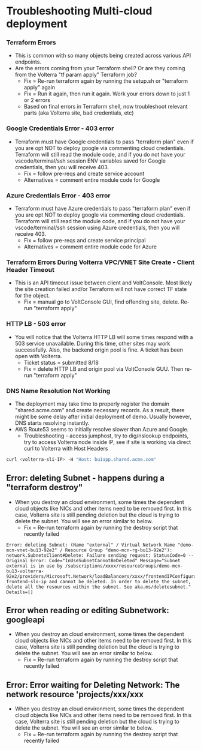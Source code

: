 # Troubleshooting Multi-cloud deployment

<!-- spell-checker: ignore volterra markdownlint nating vnet -->

### Terraform Errors
- This is common with so many objects being created across various API endpoints.
- Are the errors coming from your Terraform shell? Or are they coming from the Volterra "tf param apply" Terraform job?
   - Fix = Re-run terraform again by running the setup.sh or "terraform apply" again
   - Fix = Run it again, then run it again. Work your errors down to just 1 or 2 errors
   - Based on final errors in Terraform shell, now troubleshoot relevant parts (aka Volterra site, bad credentials, etc)

### Google Credentials Error - 403 error
- Terraform must have Google credentials to pass "terraform plan" even if you are opt NOT to deploy google via commenting cloud credentials. Terraform will still read the module code, and if you do not have your vscode/terminal/ssh session ENV variables saved for Google credentials, then you will receive 403.
   - Fix = follow pre-reqs and create service account
   - Alternatives = comment entire module code for Google

### Azure Credentials Error - 403 error
- Terraform must have Azure credentials to pass "terraform plan" even if you are opt NOT to deploy google via commenting cloud credentials. Terraform will still read the module code, and if you do not have your vscode/terminal/ssh session using Azure credentials, then you will receive 403.
   - Fix = follow pre-reqs and create service principal
   - Alternatives = comment entire module code for Azure

### Terraform Errors During Volterra VPC/VNET Site Create - Client Header Timeout
- This is an API timeout issue between client and VoltConsole. Most likely the site creation failed and/or Terraform will not have correct TF state for the object.
   - Fix = manual go to VoltConsole GUI, find offending site, delete. Re-run "terraform apply"

### HTTP LB - 503 error
- You will notice that the Volterra HTTP LB will some times respond with a 503 service unavailable. During this time, other sites may work successfully. Also, the backend origin pool is fine. A ticket has been open with Volterra.
   - Ticket status = submitted 8/18
   - Fix = delete HTTP LB and origin pool via VoltConsole GUU. Then re-run "terraform apply"

### DNS Name Resolution Not Working
- The deployment may take time to properly register the domain "shared.acme.com" and create necessary records. As a result, there might be some delay after initial deployment of demo. Usually however, DNS starts resolving instantly.
- AWS Route53 seems to initially resolve slower than Azure and Google.
   - Troubleshooting - access jumphost, try to dig/nslookup endpoints, try to access Volterra node inside IP, see if site is working via direct curl to Volterra with Host Headers
```bash
curl <volterra-sli-IP> -H "Host: bu1app.shared.acme.com"
```

## Error: deleting Subnet - happens during a "terraform destroy"
- When you destroy an cloud environment, some times the dependent cloud objects like NICs and other items need to be removed first. In this case, Volterra site is still pending deletion but the cloud is trying to delete the subnet. You will see an error similar to below.
   - Fix = Re-run terraform again by running the destroy script that recently failed

```
Error: deleting Subnet: (Name "external" / Virtual Network Name "demo-mcn-vnet-bu13-92e2" / Resource Group "demo-mcn-rg-bu13-92e2"): network.SubnetsClient#Delete: Failure sending request: StatusCode=0 -- Original Error: Code="InUseSubnetCannotBeDeleted" Message="Subnet external is in use by /subscriptions/xxxx/resourceGroups/demo-mcn-bu13-volterra-92e2/providers/Microsoft.Network/loadBalancers/xxxx/frontendIPConfigurations/loadbalancer-frontend-slo-ip and cannot be deleted. In order to delete the subnet, delete all the resources within the subnet. See aka.ms/deletesubnet." Details=[]
```

## Error when reading or editing Subnetwork: googleapi
- When you destroy an cloud environment, some times the dependent cloud objects like NICs and other items need to be removed first. In this case, Volterra site is still pending deletion but the cloud is trying to delete the subnet. You will see an error similar to below.
   - Fix = Re-run terraform again by running the destroy script that recently failed

## Error: Error waiting for Deleting Network: The network resource 'projects/xxx/xxx
- When you destroy an cloud environment, some times the dependent cloud objects like NICs and other items need to be removed first. In this case, Volterra site is still pending deletion but the cloud is trying to delete the subnet. You will see an error similar to below.
   - Fix = Re-run terraform again by running the destroy script that recently failed
